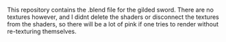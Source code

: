This repository contains the .blend file for the gilded sword. There are no textures however, and I didnt delete the shaders or disconnect the textures from the shaders, so there will be a lot of pink if one tries to render without re-texturing themselves.
